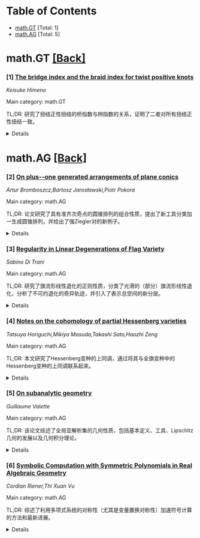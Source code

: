 <div id=toc></div>

# Table of Contents

- [math.GT](#math.GT) [Total: 1]
- [math.AG](#math.AG) [Total: 5]


<div id='math.GT'></div>

# math.GT [[Back]](#toc)

### [1] [The bridge index and the braid index for twist positive knots](https://arxiv.org/abs/2507.23252)
*Keisuke Himeno*

Main category: math.GT

TL;DR: 研究了扭结正性扭结的桥指数与辫指数的关系，证明了二者对所有扭结正性扭结一致。


<details>
  <summary>Details</summary>
Motivation: 受Krishna和Morton的猜想启发，通过扭结Floer扭转阶研究桥指数与辫指数的关系。

Method: 使用扭结Floer扭转阶作为工具进行分析。

Result: 证明桥指数与辫指数对所有扭结正性扭结一致。

Conclusion: 桥指数与辫指数在扭结正性扭结中完全一致。

Abstract: In this paper, we study the relationship between the bridge index and the
braid index for twist positive knots. A knot is said to be twist positive if it
admits a positive braid representative that contains at least one full twist.
Motivated by a conjecture of Krishna and Morton, we investigate this
relationship via the knot Floer torsion order. As a consequence, we show that
the bridge index and the braid index coincide for all twist positive knots.

</details>


<div id='math.AG'></div>

# math.AG [[Back]](#toc)

### [2] [On plus--one generated arrangements of plane conics](https://arxiv.org/abs/2507.23024)
*Artur Bromboszcz,Bartosz Jarosławski,Piotr Pokora*

Main category: math.AG

TL;DR: 论文研究了具有准齐次奇点的圆锥排列的组合性质，提出了新工具分类加一生成圆锥排列，并给出了强Ziegler对的新例子。


<details>
  <summary>Details</summary>
Motivation: 探索圆锥排列在复射影平面中的组合性质，特别是具有准齐次奇点的排列。

Method: 引入新工具分类加一生成的圆锥排列，并基于节点和切节点的结果，构建强Ziegler对的例子。

Result: 分类了具有节点和切节点的加一生成圆锥排列，并展示了强Ziegler对的新例子。

Conclusion: 通过新工具和分类结果，扩展了对圆锥排列组合性质的理解，并提供了强Ziegler对的实际例子。

Abstract: In this paper, we examine the combinatorial properties of conic arrangements
in the complex projective plane that possess certain quasi--homogeneous
singularities. First, we introduce a new tool that enables us to characterize
the property of being plus--one generated within the class of conic
arrangements with some naturally chosen quasi--homogeneous singularities. Next,
we present a classification result on plus--one generated conic arrangements
admitting only nodes and tacnodes as singularities. Building on results
regarding conic arrangements with nodes and tacnodes, we present new examples
of strong Ziegler pairs of conic-line arrangements -- that is, arrangements
having the same strong combinatorics but distinct derivation modules.

</details>


### [3] [Regularity in Linear Degenerations of Flag Variety](https://arxiv.org/abs/2507.23055)
*Sabino Di Trani*

Main category: math.AG

TL;DR: 研究了旗流形线性退化的正则性质，分类了光滑的（部分）旗流形线性退化，分析了不可约退化的奇异轨迹，并引入了表示总空间的新分层。


<details>
  <summary>Details</summary>
Motivation: 探索旗流形线性退化的正则性质及其分类，为理解其几何结构提供理论基础。

Method: 分类光滑线性退化，研究不可约退化的奇异轨迹，引入新分层并识别平坦和不可约平坦退化轨迹。

Result: 证明了不可约线性退化是正规簇，并提供了奇异轨迹维度的估计。

Conclusion: 不可约线性退化具有正规性，为旗流形退化研究提供了新的视角和工具。

Abstract: In this article we investigate the regularity properties of linear
degenerations of flag varieties. We classify the linear degenerations of
(partial) flag varieties that are smooth. Furthermore, we study the singular
locus of irreducible degenerations and provide estimates for its dimension. We
also introduce a new stratification of the total space of representations.
Within each stratum, we identify the loci corresponding to flat and flat
irreducible degenerations. As a consequence of our results, we show that
irreducible linear degenerations are normal varieties.

</details>


### [4] [Notes on the cohomology of partial Hessenberg varieties](https://arxiv.org/abs/2507.23259)
*Tatsuya Horiguchi,Mikiya Masuda,Takashi Sato,Haozhi Zeng*

Main category: math.AG

TL;DR: 本文研究了Hessenberg变种的上同调，通过将其与全旗变种中的Hessenberg变种的上同调联系起来。


<details>
  <summary>Details</summary>
Motivation: Hessenberg变种是一类重要的子变种，包含Springer纤维、Peterson变种等，近年来被发现与超平面排列和图论中的Stanley-Stembridge猜想有联系。

Method: 通过将部分旗变种中的Hessenberg变种与全旗变种中的Hessenberg变种的上同调联系起来进行研究。

Result: 揭示了部分旗变种中Hessenberg变种的上同调性质。

Conclusion: 通过联系全旗变种的上同调，为部分旗变种中Hessenberg变种的研究提供了新视角。

Abstract: Hessenberg varieties are a family of subvarieties of full flag varieties.
This family contains well-known varieties such as Springer fibers, Peterson
varieties, and permutohedral varieties. It was introduced by De
Mari-Procesi-Shayman in 1992 and has been actively studied in this decade. In
particular, unexpected relations to hyperplane arrangements and the
Stanley-Stembridge conjecture in graph theory have been discovered. Hessenberg
varieties can be defined in partial flag varieties. In this paper, we study
their cohomology by relating them to the cohomology of Hessenberg varieties in
the full flag varieties.

</details>


### [5] [On subanalytic geometry](https://arxiv.org/abs/2507.23622)
*Guillaume Valette*

Main category: math.AG

TL;DR: 该论文综述了全局亚解析集的几何性质，包括基本定义、工具、Lipschitz几何的发展以及几何积分理论。


<details>
  <summary>Details</summary>
Motivation: 探讨全局亚解析集的几何性质，总结相关基础理论和最新进展。

Method: 通过定义、基本定理（如Gabrielov补集定理）、工具（如曲线选择引理）和Lipschitz几何的应用展开分析。

Result: 证明了度量三角剖分的存在性、双Lipschitz平凡性等结果，并研究了亚解析集的几何积分理论。

Conclusion: 论文系统总结了全局亚解析集的几何性质及其应用，为相关领域提供了重要参考。

Abstract: These notes constitute a survey on the geometric properties of globally
subanalytic sets. We start with their definition and some fundamental results
such as Gabrielov's Complement Theorem or existence of cell decompositions. We
then give the main basic tools of subanalytic geometry, such as Curve Selection
Lemma, Lojasiewicz's inequalities, existence of tubular neighborhood, Tamm's
theorem (definability of regular points), or existence of regular
stratifications (Whitney or Verdier). We then present the developments of
Lipschitz geometry obtained by various authors during the four last decades,
giving a proof of existence of metric triangulations, introduced by the author
of these notes, definable bi-Lipschitz triviality, Lipschitz conic structure,
as well as invariance of the link under definable bi-Lipschitz mappings. The
last chapter is devoted to geometric integration theory, studying the Hausdorff
measure of globally subanalytic sets, integrals of subanalytic functions, as
well as the density of subanalytic sets (the Lelong number) and Stokes'
formula.

</details>


### [6] [Symbolic Computation with Symmetric Polynomials in Real Algebraic Geometry](https://arxiv.org/abs/2507.23728)
*Cordian Riener,Thi Xuan Vu*

Main category: math.AG

TL;DR: 综述了利用多项式系统的对称性（尤其是变量置换对称性）加速符号计算的方法和最新进展。


<details>
  <summary>Details</summary>
Motivation: 对称性在多项式符号计算中能显著降低复杂度、提升算法效率并揭示更深层次的结构信息。

Method: 重点研究了变量置换对称性的应用。

Result: 展示了对称性如何优化计算过程和结果。

Conclusion: 对称性是多项式系统符号计算中的重要工具，未来研究可进一步拓展其应用。

Abstract: Symmetry plays a central role in accelerating symbolic computation involving
polynomials. This chapter surveys recent developments and foundational methods
that leverage the inherent symmetries of polynomial systems to reduce
complexity, improve algorithmic efficiency, and reveal deeper structural
insights. The main focus is on symmetry by the permutation of variables.

</details>
